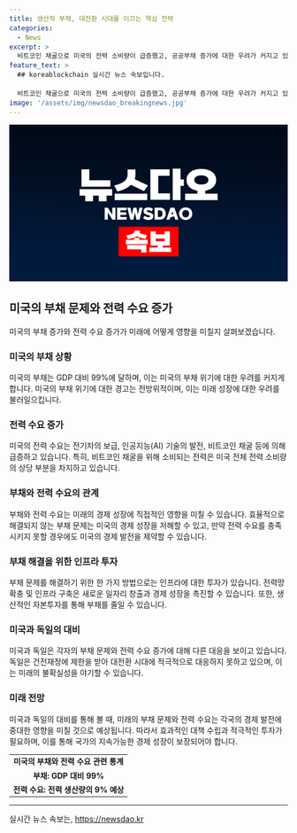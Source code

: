 ```yaml
---
title: 생산적 부채, 대전환 시대를 이끄는 핵심 전략
categories:
  - News
excerpt: >
  비트코인 채굴으로 미국의 전력 소비량이 급증했고, 공공부채 증가에 대한 우려가 커지고 있다. 부채 위기를 예방하고자 하는 의견과 블랙록 CEO의 부채 문제에 대한 경고가 나오고 있지만, 해결책은 다양하다. 전력 수요 급증에 대비하기 위해 전력망 확대가 필수적이며, 미국과 독일은 부채에 대한 접근이 다르다. 미래에 대한 관심과 대전환 시대의 과제에 대해 다루고 있는 포괄적인 경제 분석 기사이다.
feature_text: >
  ## koreablockchain 실시간 뉴스 속보입니다.

  비트코인 채굴으로 미국의 전력 소비량이 급증했고, 공공부채 증가에 대한 우려가 커지고 있다. 부채 위기를 예방하고자 하는 의견과 블랙록 CEO의 부채 문제에 대한 경고가 나오고 있지만, 해결책은 다양하다. 전력 수요 급증에 대비하기 위해 전력망 확대가 필수적이며, 미국과 독일은 부채에 대한 접근이 다르다. 미래에 대한 관심과 대전환 시대의 과제에 대해 다루고 있는 포괄적인 경제 분석 기사이다.
image: '/assets/img/newsdao_breakingnews.jpg'
---
```


<p><img src="/assets/img/newsdao_breakingnews.jpg" alt="koreablockchain 속보" /></p>

<h2 data-ke-size="size26">미국의 부채 문제와 전력 수요 증가</h2>

<p data-ke-size="size16">미국의 부채 증가와 전력 수요 증가가 미래에 어떻게 영향을 미칠지 살펴보겠습니다.</p>

<h3><b>미국의 부채 상황</b></h3>

<p data-ke-size="size16">미국의 부채는 GDP 대비 99%에 달하며, 이는 미국의 부채 위기에 대한 우려를 커지게 합니다. 미국의 부채 위기에 대한 경고는 전방위적이며, 이는 미래 성장에 대한 우려를 불러일으킵니다.</p>

<h3><b>전력 수요 증가</b></h3>

<p data-ke-size="size16">미국의 전력 수요는 전기차의 보급, 인공지능(AI) 기술의 발전, 비트코인 채굴 등에 의해 급증하고 있습니다. 특히, 비트코인 채굴을 위해 소비되는 전력은 미국 전체 전력 소비량의 상당 부분을 차지하고 있습니다.</p>

<h3><b>부채와 전력 수요의 관계</b></h3>

<p data-ke-size="size16">부채와 전력 수요는 미래의 경제 성장에 직접적인 영향을 미칠 수 있습니다. 효율적으로 해결되지 않는 부채 문제는 미국의 경제 성장을 저해할 수 있고, 만약 전력 수요를 충족시키지 못할 경우에도 미국의 경제 발전을 제약할 수 있습니다.</p>

<h3><b>부채 해결을 위한 인프라 투자</b></h3>

<p data-ke-size="size16">부채 문제를 해결하기 위한 한 가지 방법으로는 인프라에 대한 투자가 있습니다. 전력망 확충 및 인프라 구축은 새로운 일자리 창출과 경제 성장을 촉진할 수 있습니다. 또한, 생산적인 자본투자를 통해 부채를 줄일 수 있습니다.</p>

<h3><b>미국과 독일의 대비</b></h3>

<p data-ke-size="size16">미국과 독일은 각자의 부채 문제와 전력 수요 증가에 대해 다른 대응을 보이고 있습니다. 독일은 건전재정에 제한을 받아 대전환 시대에 적극적으로 대응하지 못하고 있으며, 이는 미래의 불확실성을 야기할 수 있습니다.</p>

<h3><b>미래 전망</b></h3>

<p data-ke-size="size16">미국과 독일의 대비를 통해 볼 때, 미래의 부채 문제와 전력 수요는 각국의 경제 발전에 중대한 영향을 미칠 것으로 예상됩니다. 따라서 효과적인 대책 수립과 적극적인 투자가 필요하며, 이를 통해 국가의 지속가능한 경제 성장이 보장되어야 합니다.</p>

<table>
    <tr>
        <td style="text-align: center; height: 17px;"><b>미국의 부채와 전력 수요 관련 통계</b></td>
    </tr>
    <tr>
        <td style="text-align: center; height: 17px;"><b>부채: GDP 대비 99%</b></td>
    </tr>
    <tr>
        <td style="text-align: center; height: 17px;"><b>전력 수요: 전력 생산량의 9% 예상</b></td>
    </tr>
</table>

<p><hr></p>
실시간 뉴스 속보는, <a href="https://newsdao.kr" rel="dofollow">https://newsdao.kr</a>


